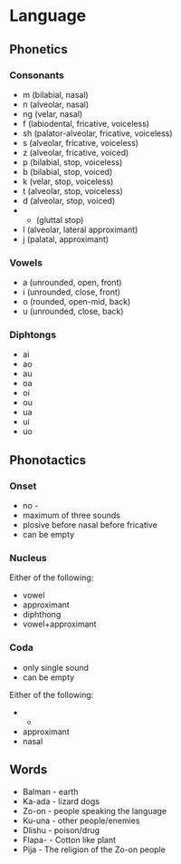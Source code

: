 # Language

## Phonetics

### Consonants

* m (bilabial, nasal)
* n (alveolar, nasal)
* ng (velar, nasal)
* f (labiodental, fricative, voiceless)
* sh (palator-alveolar, fricative, voiceless)
* s (alveolar, fricative, voiceless)
* z (alveolar, fricative, voiced)
* p (bilabial, stop, voiceless)
* b (bilabial, stop, voiced)
* k (velar, stop, voiceless)
* t (alveolar, stop, voiceless)
* d (alveolar, stop, voiced)
* - (gluttal stop)
* l (alveolar, lateral approximant)
* j (palatal, approximant)

### Vowels

* a (unrounded, open, front)
* i (unrounded, close, front)
* o (rounded, open-mid, back)
* u (unrounded, close, back)

### Diphtongs

* ai
* ao
* au
* oa
* oi
* ou
* ua
* ui
* uo

## Phonotactics 

### Onset

* no - 
* maximum of three sounds
* plosive before nasal before fricative
* can be empty

### Nucleus

Either of the following:

* vowel
* approximant
* diphthong
* vowel+approximant

### Coda

* only single sound
* can be empty

Either of the following:

* -
* approximant
* nasal


## Words

* Balman - earth
* Ka-ada - lizard dogs 
* Zo-on - people speaking the language
* Ku-una - other people/enemies
* Dlishu - poison/drug
* Flapa- - Cotton like plant
* Pija - The religion of the Zo-on people

